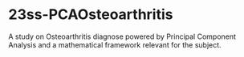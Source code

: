 # 23ss-PCAOsteoarthritis
A study on Osteoarthritis diagnose powered by Principal Component Analysis and a mathematical framework relevant for the subject.
